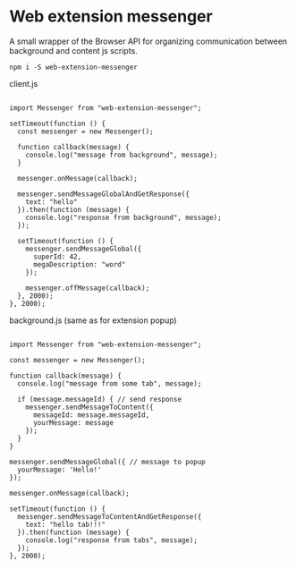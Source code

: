 Web extension messenger
=======================

A small wrapper of the Browser API for organizing communication between background and content js scripts. 

`npm i -S web-extension-messenger`

client.js

```$xslt

import Messenger from "web-extension-messenger";

setTimeout(function () {
  const messenger = new Messenger();

  function callback(message) {
    console.log("message from background", message);
  }

  messenger.onMessage(callback);

  messenger.sendMessageGlobalAndGetResponse({
    text: "hello"
  }).then(function (message) {
    console.log("response from background", message);
  });

  setTimeout(function () {
    messenger.sendMessageGlobal({
      superId: 42,
      megaDescription: "word"
    });

    messenger.offMessage(callback);
  }, 2000);
}, 2000);

```

background.js (same as for extension popup)

```$xslt

import Messenger from "web-extension-messenger";

const messenger = new Messenger();

function callback(message) {
  console.log("message from some tab", message);

  if (message.messageId) { // send response
    messenger.sendMessageToContent({
      messageId: message.messageId,
      yourMessage: message
    });
  }
}

messenger.sendMessageGlobal({ // message to popup
  yourMessage: 'Hello!'
});

messenger.onMessage(callback);

setTimeout(function () {
  messenger.sendMessageToContentAndGetResponse({
    text: "hello tab!!!"
  }).then(function (message) {
    console.log("response from tabs", message);
  });
}, 2000);


```